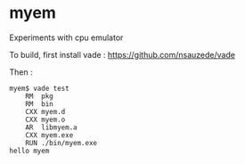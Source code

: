 # myem

Experiments with cpu emulator

To build, first install vade :
https://github.com/nsauzede/vade

Then :
```
myem$ vade test
	RM	pkg
	RM	bin
	CXX	myem.d
	CXX	myem.o
	AR	libmyem.a
	CXX	myem.exe
	RUN	./bin/myem.exe
hello myem
```
